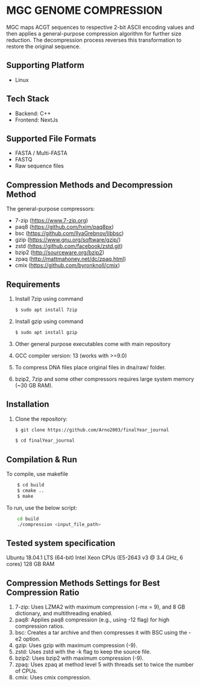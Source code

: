 #  MGC GENOME COMPRESSION
MGC maps ACGT sequences to respective 2-bit ASCII encoding values and then applies a general-purpose compression algorithm for further size reduction. The decompression process reverses this transformation to restore the original sequence.

## Supporting Platform

- Linux

## Tech Stack

- Backend: C++
- Frontend: NextJs


## Supported File Formats

- FASTA / Multi-FASTA
- FASTQ
- Raw sequence files

## Compression Methods and Decompression Method

The general-purpose compressors:

- 7-zip (https://www.7-zip.org)
- paq8 (https://github.com/hxim/paq8px)
- bsc (https://github.com/IlyaGrebnov/libbsc)
- gzip (https://www.gnu.org/software/gzip/)
- zstd (https://github.com/facebook/zstd.git)
- bzip2 (http://sourceware.org/bzip2)
- zpaq (http://mattmahoney.net/dc/zpaq.html)
- cmix (https://github.com/byronknoll/cmix)



## Requirements
1. Install 7zip using command
    ```sh
    $ sudo apt install 7zip
    ```
2. Install gzip using command
    ```sh
    $ sudo apt install gzip
    ```
3. Other general purpose executables come with main repository

4. GCC compiler version: 13 (works with >=9.0)

5. To compress DNA files place original files in dna/raw/ folder.

6. bzip2, 7zip and some other compressors requires large system memory (~30 GB RAM).


## Installation

1. Clone the repository:
    ```sh
   $ git clone https://github.com/Arno2003/finalYear_journal

   $ cd finalYear_journal
    ```



## Compilation & Run

To compile, use makefile

```sh
    $ cd build
    $ cmake ..
    $ make
```

To run, use the below script:

```bash
    cd build
    ./compression <input_file_path>
```



    
## Tested system specification

Ubuntu 18.04.1 LTS (64-bit) Intel Xeon CPUs (E5-2643 v3 @ 3.4 GHz, 6 cores) 128 GB RAM 

## Compression Methods Settings for Best Compression Ratio
1. 7-zip: Uses LZMA2 with maximum compression (-mx = 9), and 8 GB dictionary, and multithreading enabled.
2. paq8: Applies paq8 compression (e.g., using -12 flag) for high compression ratios.
3. bsc: Creates a tar archive and then compresses it with BSC using the -e2 option.
4. gzip: Uses gzip with maximum compression (-9).
5. zstd: Uses zstd with the -k flag to keep the source file.
6. bzip2: Uses bzip2 with maximum compression (-9).
7. zpaq: Uses zpaq at method level 5 with threads set to twice the number of CPUs.
8. cmix: Uses cmix compression.
